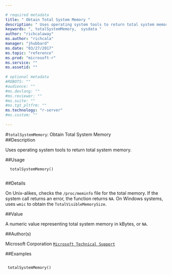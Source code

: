```yaml
--- 
 
# required metadata 
title: " Obtain Total System Memory " 
description: " Uses operating system tools to return total system memory. " 
keywords: ", totalSystemMemory,  sysdata " 
author: "richcalaway"
ms.author: "richcala" 
manager: "jhubbard" 
ms.date: "03/27/2017" 
ms.topic: "reference" 
ms.prod: "microsoft-r" 
ms.service: "" 
ms.assetid: "" 
 
# optional metadata 
#ROBOTS: "" 
#audience: "" 
#ms.devlang: "" 
#ms.reviewer: "" 
#ms.suite: "" 
#ms.tgt_pltfrm: "" 
ms.technology: "r-server" 
#ms.custom: "" 
 
--- 
```

 
 
 #`totalSystemMemory`:  Obtain Total System Memory  
 ##Description
 
Uses operating system tools to return total system memory.
 
 
 ##Usage

```   
  totalSystemMemory()
 
```
 
 ##Details
 
On Unix-alikes, checks the `/proc/meminfo` file for the total memory. If the system call
returns an error, the function returns `NA`. On Windows
systems, uses `wmic` to obtain the `TotalVisibleMemorySize`.
 
 
 ##Value
 
A numeric value representing total system memory in kBytes, or `NA`.
 
 ##Author(s)
 
 Microsoft Corporation [`Microsoft Technical Support`](https://go.microsoft.com/fwlink/?LinkID=698556&clcid=0x409)

 
 
 
 
 ##Examples

 ```
   
  totalSystemMemory()
 
```
 
 
 
 
 
 
